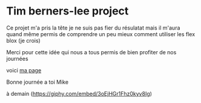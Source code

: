 # Tim berners-lee project




Ce projet m'a pris la tête je ne suis pas fier du résulatat mais il m'aura quand même permis de
comprendre un peu mieux comment utiliser les flex blox (je crois)

Merci pour cette idée qui nous a tous permis de bien profiter de nos journées 

voici [ma page](https://flow1202a.github.io/timLee/)

Bonne journée a toi Mike 

à demain (https://giphy.com/embed/3oEjHGr1Fhz0kyv8Ig)